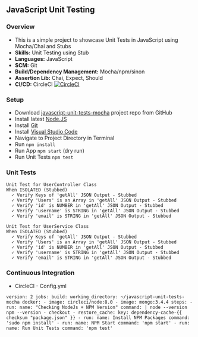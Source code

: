 ## JavaScript Unit Testing

### Overview
* This is a simple project to showcase Unit Tests in JavaScript using Mocha/Chai and Stubs
* **Skills:** Unit Testing using Stub
* **Languages:** JavaScript
* **SCM:** Git
* **Build/Dependency Management:** Mocha/npm/sinon
* **Assertion Lib:** Chai, Expect, Should
* **CI/CD:** CircleCI  [![CircleCI](https://circleci.com/gh/irfanalinoor/javascript-unit-tests-mocha.svg?style=svg)](https://circleci.com/gh/irfanalinoor/javascript-unit-tests-mocha)


### Setup
- Download [javascript-unit-tests-mocha](https://github.com/irfanalinoor/javascript-unit-tests-mocha) project repo from GitHub
- Install latest [Node.JS](https://nodejs.org/en/download/)
- Install [Git](https://git-scm.com/downloads)
- Install [Visual Studio Code](https://code.visualstudio.com/download)
- Navigate to Project Directory in Terminal
- Run `npm install`
- Run App `npm start` (dry run)
- Run Unit Tests `npm test`

### Unit Tests 
    Unit Test for UserController Class
    When ISOLATED (Stubbed)
      ✓ Verify Keys of 'getAll' JSON Output - Stubbed
      ✓ Verify 'Users' is an Array in 'getAll' JSON Output - Stubbed
      ✓ Verify 'id' is NUMBER in 'getAll' JSON Output - Stubbed
      ✓ Verify 'username' is STRING in 'getAll' JSON Output - Stubbed
      ✓ Verify 'email' is STRING in 'getAll' JSON Output - Stubbed 

    Unit Test for UserService Class
    When ISOLATED (Stubbed)
      ✓ Verify Keys of 'getAll' JSON Output - Stubbed
      ✓ Verify 'Users' is an Array in 'getAll' JSON Output - Stubbed
      ✓ Verify 'id' is NUMBER in 'getAll' JSON Output - Stubbed
      ✓ Verify 'username' is STRING in 'getAll' JSON Output - Stubbed
      ✓ Verify 'email' is STRING in 'getAll' JSON Output - Stubbed

### Continuous Integration

- CircleCI - Config.yml

`version: 2
    jobs:
      build:
        working_directory: ~/javascript-unit-tests-mocha
        docker:
          - image: circleci/node:8.0
          - image: mongo:3.4.4
        steps:
          - run:
              name: "Checking NodeJs + NPM Version"
              command: |
                node --version
                npm --version
          - checkout
          - restore_cache:
              key: dependency-cache-{{ checksum "package.json" }}
          - run:
              name: Install NPM Packages
              command: 'sudo npm install'
          - run:
              name: NPM Start
              command: 'npm start'
          - run:
              name: Run Unit Tests
              command: 'npm test'`
